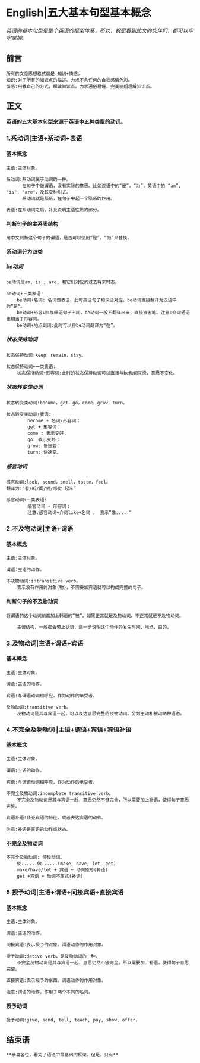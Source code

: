 # English|五大基本句型基本概念
*英语的基本句型是整个英语的框架体系，所以，祝愿看到此文的伙伴们，都可以牢牢掌握!*

## 前言
    所有的文章思想格式都是:知识+情感。
    知识:对于所有的知识点的描述。力求不含任何的自我感情色彩。
    情感:用我自己的方式，解读知识点。力求通俗易懂，完美丽姐理解知识点。

## 正文
**英语的五大基本句型来源于英语中五种类型的动词。**

### 1.系动词|主语+系动词+表语
#### 基本概念

    主语:主体对象。

    系动词:系动词属于动词的一种。
          在句子中做谓语，没有实际的意思。比如汉语中的“是”，“为”，英语中的 “am”, "is", "are"，及其变种形式。
          系动词就是联系，在句子中起一个联系的作用。
                
    表语:在系动词之后，补充说明主语性质的部分。

#### 判断句子的主系表结构
    用中文判断这个句子的谓语，是否可以使用“是”，“为”来替换。

#### 系动词分为四类

##### be动词
    be动词是am, is , are, 和它们对应的过去将来时态。

    be动词+三类表语:
        be动词+名词: 名词做表语，此时英语句子和汉语对应，be动词直接翻译为汉语中的”是“。
        be动词+形容词:与韩语句子不同，be动词一般不翻译出来，直接被省略。注意:介词短语也相当于形容词。
        be动词+地点副词:此时可以将be动词翻译为“在”。

##### 状态保持动词
    状态保持动词:keep，remain，stay。

    状态保持动词+一类表语:
        状态保持动词+形容词:此时的状态保持动词可以直接与be动词互换，意思不变化。

##### 状态转变类动词
    状态转变类动词:become，get，go，come，grow，turn。

    状态转变类动词+表语:
            become + 名词/形容词；
            get + 形容词；
            come : 表示变好；
            go: 表示变坏；
            grow: 慢慢变；
            turn: 快速变。


##### 感官动词
    感官动词:look, sound，smell，taste，feel。
    翻译为:“看/听/闻/尝/感觉 起来”

    感官动词+一类表语:
            感官动词 + 形容词；
            注意:感官动词+介词like+名词 ， 表示”像.....“


### 2.不及物动词|主语+谓语

#### 基本概念

    主语:主体对象。

    谓语:主语的动作。

    不及物动词:intransitive verb。
        表示没有作用的对象(物)，不需要加宾语就可以构成完整的句子。
        
#### 判断句子的不及物动词
    将谓语的这个动词前面加上韩语的“被”，如果正常就是及物动词，不正常就是不及物动词。

        主谓结构，一般都会带上状语，进一步说明这个动作的发生时间，地点，目的。
    


### 3.及物动词|主语+谓语+宾语

#### 基本概念

    主语:主体对象。

    谓语:主语的动作。

    宾语:与谓语动词相呼应，作为动作的承受者。

    及物动词:transitive verb。
        及物动词是其与宾语一起，可以表达意思完整的及物动词。分为主动和被动两种语态。
        


### 4.不完全及物动词 |主语+谓语+宾语+宾语补语

#### 基本概念

    主语:主体对象。

    谓语:主语的动作。

    宾语:与谓语动词相呼应，作为动作的承受者。

    不完全及物动词:incomplete transitive verb。
        不完全及物动词是其与宾语一起，意思仍然不够完全，所以需要加上补语，使得句子意思完整。

    宾语补语:补充宾语的特征，或者表达宾语的动作。

    注意:补语是宾语的动作或状态。
    
#### 不完全及物动词
    不完全及物动词: 使役动词。
        使......做......(make, have, let, get)
        make/have/let + 宾语 + 动词原形(补语)
        get +宾语 + 动词不定式(补语)


### 5.授予动词|主语+谓语+间接宾语+直接宾语

#### 基本概念

    主语:主体对象。

    谓语:主语的动作。

    间接宾语:表示授予的对象。谓语动作的作用对象。

    授予动词:dative verb，是及物动词的一种。
        不完全及物动词是其与宾语一起，意思仍然不够完全，所以需要加上补语，使得句子意思完整。

    直接宾语:表示授予的东西。谓语动作的作用对象。

    注意:谓语的动作，作用于两个不同的名词。

#### 授予动词
    授予动词:give, send, tell, teach, pay, show, offer.


## 结束语
    **恭喜各位，看完了语法中最基础的框架。但是，只有**







